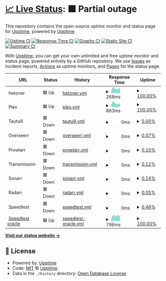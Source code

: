 # [📈 Live Status](https://upptime.github.io/upptime): <!--live status--> **🟧 Partial outage**

This repository contains the open-source uptime monitor and status page for [Upptime](https://upptime.js.org), powered by [Upptime](https://github.com/upptime/upptime).

[![Uptime CI](https://github.com/stiefel1234eu/upptime/workflows/Uptime%20CI/badge.svg)](https://github.com/stiefel1234eu/upptime/actions?query=workflow%3A%22Uptime+CI%22)
[![Response Time CI](https://github.com/stiefel1234eu/upptime/workflows/Response%20Time%20CI/badge.svg)](https://github.com/stiefel1234eu/upptime/actions?query=workflow%3A%22Response+Time+CI%22)
[![Graphs CI](https://github.com/stiefel1234eu/upptime/workflows/Graphs%20CI/badge.svg)](https://github.com/stiefel1234eu/upptime/actions?query=workflow%3A%22Graphs+CI%22)
[![Static Site CI](https://github.com/stiefel1234eu/upptime/workflows/Static%20Site%20CI/badge.svg)](https://github.com/stiefel1234eu/upptime/actions?query=workflow%3A%22Static+Site+CI%22)
[![Summary CI](https://github.com/stiefel1234eu/upptime/workflows/Summary%20CI/badge.svg)](https://github.com/stiefel1234eu/upptime/actions?query=workflow%3A%22Summary+CI%22)

With [Upptime](https://upptime.js.org), you can get your own unlimited and free uptime monitor and status page, powered entirely by a GitHub repository. We use [Issues](https://github.com/upptime/upptime/issues) as incident reports, [Actions](https://github.com/stiefel1234eu/upptime/actions) as uptime monitors, and [Pages](https://upptime.github.io/upptime) for the status page.

<!--start: status pages-->
<!-- This summary is generated by Upptime (https://github.com/upptime/upptime) -->
<!-- Do not edit this manually, your changes will be overwritten -->
<!-- prettier-ignore -->
| URL | Status | History | Response Time | Uptime |
| --- | ------ | ------- | ------------- | ------ |
| <img alt="" src="https://icons.duckduckgo.com/ip3/null.ico" height="13"> Hetzner | 🟩 Up | [hetzner.yml](https://github.com/Stiefel1234eu/upptime/commits/HEAD/history/hetzner.yml) | <details><summary><img alt="Response time graph" src="./graphs/hetzner/response-time-week.png" height="20"> 268ms</summary><br><a href="https://stiefel1234eu.github.io/upptime/history/hetzner"><img alt="Response time 268" src="https://img.shields.io/endpoint?url=https%3A%2F%2Fraw.githubusercontent.com%2FStiefel1234eu%2Fupptime%2FHEAD%2Fapi%2Fhetzner%2Fresponse-time.json"></a><br><a href="https://stiefel1234eu.github.io/upptime/history/hetzner"><img alt="24-hour response time 268" src="https://img.shields.io/endpoint?url=https%3A%2F%2Fraw.githubusercontent.com%2FStiefel1234eu%2Fupptime%2FHEAD%2Fapi%2Fhetzner%2Fresponse-time-day.json"></a><br><a href="https://stiefel1234eu.github.io/upptime/history/hetzner"><img alt="7-day response time 268" src="https://img.shields.io/endpoint?url=https%3A%2F%2Fraw.githubusercontent.com%2FStiefel1234eu%2Fupptime%2FHEAD%2Fapi%2Fhetzner%2Fresponse-time-week.json"></a><br><a href="https://stiefel1234eu.github.io/upptime/history/hetzner"><img alt="30-day response time 268" src="https://img.shields.io/endpoint?url=https%3A%2F%2Fraw.githubusercontent.com%2FStiefel1234eu%2Fupptime%2FHEAD%2Fapi%2Fhetzner%2Fresponse-time-month.json"></a><br><a href="https://stiefel1234eu.github.io/upptime/history/hetzner"><img alt="1-year response time 268" src="https://img.shields.io/endpoint?url=https%3A%2F%2Fraw.githubusercontent.com%2FStiefel1234eu%2Fupptime%2FHEAD%2Fapi%2Fhetzner%2Fresponse-time-year.json"></a></details> | <details><summary><a href="https://stiefel1234eu.github.io/upptime/history/hetzner">100.00%</a></summary><a href="https://stiefel1234eu.github.io/upptime/history/hetzner"><img alt="All-time uptime 100.00%" src="https://img.shields.io/endpoint?url=https%3A%2F%2Fraw.githubusercontent.com%2FStiefel1234eu%2Fupptime%2FHEAD%2Fapi%2Fhetzner%2Fuptime.json"></a><br><a href="https://stiefel1234eu.github.io/upptime/history/hetzner"><img alt="24-hour uptime 100.00%" src="https://img.shields.io/endpoint?url=https%3A%2F%2Fraw.githubusercontent.com%2FStiefel1234eu%2Fupptime%2FHEAD%2Fapi%2Fhetzner%2Fuptime-day.json"></a><br><a href="https://stiefel1234eu.github.io/upptime/history/hetzner"><img alt="7-day uptime 100.00%" src="https://img.shields.io/endpoint?url=https%3A%2F%2Fraw.githubusercontent.com%2FStiefel1234eu%2Fupptime%2FHEAD%2Fapi%2Fhetzner%2Fuptime-week.json"></a><br><a href="https://stiefel1234eu.github.io/upptime/history/hetzner"><img alt="30-day uptime 100.00%" src="https://img.shields.io/endpoint?url=https%3A%2F%2Fraw.githubusercontent.com%2FStiefel1234eu%2Fupptime%2FHEAD%2Fapi%2Fhetzner%2Fuptime-month.json"></a><br><a href="https://stiefel1234eu.github.io/upptime/history/hetzner"><img alt="1-year uptime 100.00%" src="https://img.shields.io/endpoint?url=https%3A%2F%2Fraw.githubusercontent.com%2FStiefel1234eu%2Fupptime%2FHEAD%2Fapi%2Fhetzner%2Fuptime-year.json"></a></details>
| <img alt="" src="https://icons.duckduckgo.com/ip3/null.ico" height="13"> Plex | 🟩 Up | [plex.yml](https://github.com/Stiefel1234eu/upptime/commits/HEAD/history/plex.yml) | <details><summary><img alt="Response time graph" src="./graphs/plex/response-time-week.png" height="20"> 863ms</summary><br><a href="https://stiefel1234eu.github.io/upptime/history/plex"><img alt="Response time 863" src="https://img.shields.io/endpoint?url=https%3A%2F%2Fraw.githubusercontent.com%2FStiefel1234eu%2Fupptime%2FHEAD%2Fapi%2Fplex%2Fresponse-time.json"></a><br><a href="https://stiefel1234eu.github.io/upptime/history/plex"><img alt="24-hour response time 863" src="https://img.shields.io/endpoint?url=https%3A%2F%2Fraw.githubusercontent.com%2FStiefel1234eu%2Fupptime%2FHEAD%2Fapi%2Fplex%2Fresponse-time-day.json"></a><br><a href="https://stiefel1234eu.github.io/upptime/history/plex"><img alt="7-day response time 863" src="https://img.shields.io/endpoint?url=https%3A%2F%2Fraw.githubusercontent.com%2FStiefel1234eu%2Fupptime%2FHEAD%2Fapi%2Fplex%2Fresponse-time-week.json"></a><br><a href="https://stiefel1234eu.github.io/upptime/history/plex"><img alt="30-day response time 863" src="https://img.shields.io/endpoint?url=https%3A%2F%2Fraw.githubusercontent.com%2FStiefel1234eu%2Fupptime%2FHEAD%2Fapi%2Fplex%2Fresponse-time-month.json"></a><br><a href="https://stiefel1234eu.github.io/upptime/history/plex"><img alt="1-year response time 863" src="https://img.shields.io/endpoint?url=https%3A%2F%2Fraw.githubusercontent.com%2FStiefel1234eu%2Fupptime%2FHEAD%2Fapi%2Fplex%2Fresponse-time-year.json"></a></details> | <details><summary><a href="https://stiefel1234eu.github.io/upptime/history/plex">100.00%</a></summary><a href="https://stiefel1234eu.github.io/upptime/history/plex"><img alt="All-time uptime 100.00%" src="https://img.shields.io/endpoint?url=https%3A%2F%2Fraw.githubusercontent.com%2FStiefel1234eu%2Fupptime%2FHEAD%2Fapi%2Fplex%2Fuptime.json"></a><br><a href="https://stiefel1234eu.github.io/upptime/history/plex"><img alt="24-hour uptime 100.00%" src="https://img.shields.io/endpoint?url=https%3A%2F%2Fraw.githubusercontent.com%2FStiefel1234eu%2Fupptime%2FHEAD%2Fapi%2Fplex%2Fuptime-day.json"></a><br><a href="https://stiefel1234eu.github.io/upptime/history/plex"><img alt="7-day uptime 100.00%" src="https://img.shields.io/endpoint?url=https%3A%2F%2Fraw.githubusercontent.com%2FStiefel1234eu%2Fupptime%2FHEAD%2Fapi%2Fplex%2Fuptime-week.json"></a><br><a href="https://stiefel1234eu.github.io/upptime/history/plex"><img alt="30-day uptime 100.00%" src="https://img.shields.io/endpoint?url=https%3A%2F%2Fraw.githubusercontent.com%2FStiefel1234eu%2Fupptime%2FHEAD%2Fapi%2Fplex%2Fuptime-month.json"></a><br><a href="https://stiefel1234eu.github.io/upptime/history/plex"><img alt="1-year uptime 100.00%" src="https://img.shields.io/endpoint?url=https%3A%2F%2Fraw.githubusercontent.com%2FStiefel1234eu%2Fupptime%2FHEAD%2Fapi%2Fplex%2Fuptime-year.json"></a></details>
| <img alt="" src="https://icons.duckduckgo.com/ip3/null.ico" height="13"> Tautulli | 🟥 Down | [tautulli.yml](https://github.com/Stiefel1234eu/upptime/commits/HEAD/history/tautulli.yml) | <details><summary><img alt="Response time graph" src="./graphs/tautulli/response-time-week.png" height="20"> 0ms</summary><br><a href="https://stiefel1234eu.github.io/upptime/history/tautulli"><img alt="Response time 0" src="https://img.shields.io/endpoint?url=https%3A%2F%2Fraw.githubusercontent.com%2FStiefel1234eu%2Fupptime%2FHEAD%2Fapi%2Ftautulli%2Fresponse-time.json"></a><br><a href="https://stiefel1234eu.github.io/upptime/history/tautulli"><img alt="24-hour response time 0" src="https://img.shields.io/endpoint?url=https%3A%2F%2Fraw.githubusercontent.com%2FStiefel1234eu%2Fupptime%2FHEAD%2Fapi%2Ftautulli%2Fresponse-time-day.json"></a><br><a href="https://stiefel1234eu.github.io/upptime/history/tautulli"><img alt="7-day response time 0" src="https://img.shields.io/endpoint?url=https%3A%2F%2Fraw.githubusercontent.com%2FStiefel1234eu%2Fupptime%2FHEAD%2Fapi%2Ftautulli%2Fresponse-time-week.json"></a><br><a href="https://stiefel1234eu.github.io/upptime/history/tautulli"><img alt="30-day response time 0" src="https://img.shields.io/endpoint?url=https%3A%2F%2Fraw.githubusercontent.com%2FStiefel1234eu%2Fupptime%2FHEAD%2Fapi%2Ftautulli%2Fresponse-time-month.json"></a><br><a href="https://stiefel1234eu.github.io/upptime/history/tautulli"><img alt="1-year response time 0" src="https://img.shields.io/endpoint?url=https%3A%2F%2Fraw.githubusercontent.com%2FStiefel1234eu%2Fupptime%2FHEAD%2Fapi%2Ftautulli%2Fresponse-time-year.json"></a></details> | <details><summary><a href="https://stiefel1234eu.github.io/upptime/history/tautulli">0.00%</a></summary><a href="https://stiefel1234eu.github.io/upptime/history/tautulli"><img alt="All-time uptime 0.00%" src="https://img.shields.io/endpoint?url=https%3A%2F%2Fraw.githubusercontent.com%2FStiefel1234eu%2Fupptime%2FHEAD%2Fapi%2Ftautulli%2Fuptime.json"></a><br><a href="https://stiefel1234eu.github.io/upptime/history/tautulli"><img alt="24-hour uptime 0.00%" src="https://img.shields.io/endpoint?url=https%3A%2F%2Fraw.githubusercontent.com%2FStiefel1234eu%2Fupptime%2FHEAD%2Fapi%2Ftautulli%2Fuptime-day.json"></a><br><a href="https://stiefel1234eu.github.io/upptime/history/tautulli"><img alt="7-day uptime 0.00%" src="https://img.shields.io/endpoint?url=https%3A%2F%2Fraw.githubusercontent.com%2FStiefel1234eu%2Fupptime%2FHEAD%2Fapi%2Ftautulli%2Fuptime-week.json"></a><br><a href="https://stiefel1234eu.github.io/upptime/history/tautulli"><img alt="30-day uptime 0.00%" src="https://img.shields.io/endpoint?url=https%3A%2F%2Fraw.githubusercontent.com%2FStiefel1234eu%2Fupptime%2FHEAD%2Fapi%2Ftautulli%2Fuptime-month.json"></a><br><a href="https://stiefel1234eu.github.io/upptime/history/tautulli"><img alt="1-year uptime 0.00%" src="https://img.shields.io/endpoint?url=https%3A%2F%2Fraw.githubusercontent.com%2FStiefel1234eu%2Fupptime%2FHEAD%2Fapi%2Ftautulli%2Fuptime-year.json"></a></details>
| <img alt="" src="https://icons.duckduckgo.com/ip3/null.ico" height="13"> Overseerr | 🟥 Down | [overseerr.yml](https://github.com/Stiefel1234eu/upptime/commits/HEAD/history/overseerr.yml) | <details><summary><img alt="Response time graph" src="./graphs/overseerr/response-time-week.png" height="20"> 0ms</summary><br><a href="https://stiefel1234eu.github.io/upptime/history/overseerr"><img alt="Response time 0" src="https://img.shields.io/endpoint?url=https%3A%2F%2Fraw.githubusercontent.com%2FStiefel1234eu%2Fupptime%2FHEAD%2Fapi%2Foverseerr%2Fresponse-time.json"></a><br><a href="https://stiefel1234eu.github.io/upptime/history/overseerr"><img alt="24-hour response time 0" src="https://img.shields.io/endpoint?url=https%3A%2F%2Fraw.githubusercontent.com%2FStiefel1234eu%2Fupptime%2FHEAD%2Fapi%2Foverseerr%2Fresponse-time-day.json"></a><br><a href="https://stiefel1234eu.github.io/upptime/history/overseerr"><img alt="7-day response time 0" src="https://img.shields.io/endpoint?url=https%3A%2F%2Fraw.githubusercontent.com%2FStiefel1234eu%2Fupptime%2FHEAD%2Fapi%2Foverseerr%2Fresponse-time-week.json"></a><br><a href="https://stiefel1234eu.github.io/upptime/history/overseerr"><img alt="30-day response time 0" src="https://img.shields.io/endpoint?url=https%3A%2F%2Fraw.githubusercontent.com%2FStiefel1234eu%2Fupptime%2FHEAD%2Fapi%2Foverseerr%2Fresponse-time-month.json"></a><br><a href="https://stiefel1234eu.github.io/upptime/history/overseerr"><img alt="1-year response time 0" src="https://img.shields.io/endpoint?url=https%3A%2F%2Fraw.githubusercontent.com%2FStiefel1234eu%2Fupptime%2FHEAD%2Fapi%2Foverseerr%2Fresponse-time-year.json"></a></details> | <details><summary><a href="https://stiefel1234eu.github.io/upptime/history/overseerr">0.07%</a></summary><a href="https://stiefel1234eu.github.io/upptime/history/overseerr"><img alt="All-time uptime 0.07%" src="https://img.shields.io/endpoint?url=https%3A%2F%2Fraw.githubusercontent.com%2FStiefel1234eu%2Fupptime%2FHEAD%2Fapi%2Foverseerr%2Fuptime.json"></a><br><a href="https://stiefel1234eu.github.io/upptime/history/overseerr"><img alt="24-hour uptime 0.07%" src="https://img.shields.io/endpoint?url=https%3A%2F%2Fraw.githubusercontent.com%2FStiefel1234eu%2Fupptime%2FHEAD%2Fapi%2Foverseerr%2Fuptime-day.json"></a><br><a href="https://stiefel1234eu.github.io/upptime/history/overseerr"><img alt="7-day uptime 0.07%" src="https://img.shields.io/endpoint?url=https%3A%2F%2Fraw.githubusercontent.com%2FStiefel1234eu%2Fupptime%2FHEAD%2Fapi%2Foverseerr%2Fuptime-week.json"></a><br><a href="https://stiefel1234eu.github.io/upptime/history/overseerr"><img alt="30-day uptime 0.07%" src="https://img.shields.io/endpoint?url=https%3A%2F%2Fraw.githubusercontent.com%2FStiefel1234eu%2Fupptime%2FHEAD%2Fapi%2Foverseerr%2Fuptime-month.json"></a><br><a href="https://stiefel1234eu.github.io/upptime/history/overseerr"><img alt="1-year uptime 0.07%" src="https://img.shields.io/endpoint?url=https%3A%2F%2Fraw.githubusercontent.com%2FStiefel1234eu%2Fupptime%2FHEAD%2Fapi%2Foverseerr%2Fuptime-year.json"></a></details>
| <img alt="" src="https://icons.duckduckgo.com/ip3/null.ico" height="13"> Prowlarr | 🟥 Down | [prowlarr.yml](https://github.com/Stiefel1234eu/upptime/commits/HEAD/history/prowlarr.yml) | <details><summary><img alt="Response time graph" src="./graphs/prowlarr/response-time-week.png" height="20"> 0ms</summary><br><a href="https://stiefel1234eu.github.io/upptime/history/prowlarr"><img alt="Response time 0" src="https://img.shields.io/endpoint?url=https%3A%2F%2Fraw.githubusercontent.com%2FStiefel1234eu%2Fupptime%2FHEAD%2Fapi%2Fprowlarr%2Fresponse-time.json"></a><br><a href="https://stiefel1234eu.github.io/upptime/history/prowlarr"><img alt="24-hour response time 0" src="https://img.shields.io/endpoint?url=https%3A%2F%2Fraw.githubusercontent.com%2FStiefel1234eu%2Fupptime%2FHEAD%2Fapi%2Fprowlarr%2Fresponse-time-day.json"></a><br><a href="https://stiefel1234eu.github.io/upptime/history/prowlarr"><img alt="7-day response time 0" src="https://img.shields.io/endpoint?url=https%3A%2F%2Fraw.githubusercontent.com%2FStiefel1234eu%2Fupptime%2FHEAD%2Fapi%2Fprowlarr%2Fresponse-time-week.json"></a><br><a href="https://stiefel1234eu.github.io/upptime/history/prowlarr"><img alt="30-day response time 0" src="https://img.shields.io/endpoint?url=https%3A%2F%2Fraw.githubusercontent.com%2FStiefel1234eu%2Fupptime%2FHEAD%2Fapi%2Fprowlarr%2Fresponse-time-month.json"></a><br><a href="https://stiefel1234eu.github.io/upptime/history/prowlarr"><img alt="1-year response time 0" src="https://img.shields.io/endpoint?url=https%3A%2F%2Fraw.githubusercontent.com%2FStiefel1234eu%2Fupptime%2FHEAD%2Fapi%2Fprowlarr%2Fresponse-time-year.json"></a></details> | <details><summary><a href="https://stiefel1234eu.github.io/upptime/history/prowlarr">0.10%</a></summary><a href="https://stiefel1234eu.github.io/upptime/history/prowlarr"><img alt="All-time uptime 0.10%" src="https://img.shields.io/endpoint?url=https%3A%2F%2Fraw.githubusercontent.com%2FStiefel1234eu%2Fupptime%2FHEAD%2Fapi%2Fprowlarr%2Fuptime.json"></a><br><a href="https://stiefel1234eu.github.io/upptime/history/prowlarr"><img alt="24-hour uptime 0.10%" src="https://img.shields.io/endpoint?url=https%3A%2F%2Fraw.githubusercontent.com%2FStiefel1234eu%2Fupptime%2FHEAD%2Fapi%2Fprowlarr%2Fuptime-day.json"></a><br><a href="https://stiefel1234eu.github.io/upptime/history/prowlarr"><img alt="7-day uptime 0.10%" src="https://img.shields.io/endpoint?url=https%3A%2F%2Fraw.githubusercontent.com%2FStiefel1234eu%2Fupptime%2FHEAD%2Fapi%2Fprowlarr%2Fuptime-week.json"></a><br><a href="https://stiefel1234eu.github.io/upptime/history/prowlarr"><img alt="30-day uptime 0.10%" src="https://img.shields.io/endpoint?url=https%3A%2F%2Fraw.githubusercontent.com%2FStiefel1234eu%2Fupptime%2FHEAD%2Fapi%2Fprowlarr%2Fuptime-month.json"></a><br><a href="https://stiefel1234eu.github.io/upptime/history/prowlarr"><img alt="1-year uptime 0.10%" src="https://img.shields.io/endpoint?url=https%3A%2F%2Fraw.githubusercontent.com%2FStiefel1234eu%2Fupptime%2FHEAD%2Fapi%2Fprowlarr%2Fuptime-year.json"></a></details>
| <img alt="" src="https://icons.duckduckgo.com/ip3/null.ico" height="13"> Transmission | 🟥 Down | [transmission.yml](https://github.com/Stiefel1234eu/upptime/commits/HEAD/history/transmission.yml) | <details><summary><img alt="Response time graph" src="./graphs/transmission/response-time-week.png" height="20"> 0ms</summary><br><a href="https://stiefel1234eu.github.io/upptime/history/transmission"><img alt="Response time 0" src="https://img.shields.io/endpoint?url=https%3A%2F%2Fraw.githubusercontent.com%2FStiefel1234eu%2Fupptime%2FHEAD%2Fapi%2Ftransmission%2Fresponse-time.json"></a><br><a href="https://stiefel1234eu.github.io/upptime/history/transmission"><img alt="24-hour response time 0" src="https://img.shields.io/endpoint?url=https%3A%2F%2Fraw.githubusercontent.com%2FStiefel1234eu%2Fupptime%2FHEAD%2Fapi%2Ftransmission%2Fresponse-time-day.json"></a><br><a href="https://stiefel1234eu.github.io/upptime/history/transmission"><img alt="7-day response time 0" src="https://img.shields.io/endpoint?url=https%3A%2F%2Fraw.githubusercontent.com%2FStiefel1234eu%2Fupptime%2FHEAD%2Fapi%2Ftransmission%2Fresponse-time-week.json"></a><br><a href="https://stiefel1234eu.github.io/upptime/history/transmission"><img alt="30-day response time 0" src="https://img.shields.io/endpoint?url=https%3A%2F%2Fraw.githubusercontent.com%2FStiefel1234eu%2Fupptime%2FHEAD%2Fapi%2Ftransmission%2Fresponse-time-month.json"></a><br><a href="https://stiefel1234eu.github.io/upptime/history/transmission"><img alt="1-year response time 0" src="https://img.shields.io/endpoint?url=https%3A%2F%2Fraw.githubusercontent.com%2FStiefel1234eu%2Fupptime%2FHEAD%2Fapi%2Ftransmission%2Fresponse-time-year.json"></a></details> | <details><summary><a href="https://stiefel1234eu.github.io/upptime/history/transmission">0.12%</a></summary><a href="https://stiefel1234eu.github.io/upptime/history/transmission"><img alt="All-time uptime 0.12%" src="https://img.shields.io/endpoint?url=https%3A%2F%2Fraw.githubusercontent.com%2FStiefel1234eu%2Fupptime%2FHEAD%2Fapi%2Ftransmission%2Fuptime.json"></a><br><a href="https://stiefel1234eu.github.io/upptime/history/transmission"><img alt="24-hour uptime 0.12%" src="https://img.shields.io/endpoint?url=https%3A%2F%2Fraw.githubusercontent.com%2FStiefel1234eu%2Fupptime%2FHEAD%2Fapi%2Ftransmission%2Fuptime-day.json"></a><br><a href="https://stiefel1234eu.github.io/upptime/history/transmission"><img alt="7-day uptime 0.12%" src="https://img.shields.io/endpoint?url=https%3A%2F%2Fraw.githubusercontent.com%2FStiefel1234eu%2Fupptime%2FHEAD%2Fapi%2Ftransmission%2Fuptime-week.json"></a><br><a href="https://stiefel1234eu.github.io/upptime/history/transmission"><img alt="30-day uptime 0.12%" src="https://img.shields.io/endpoint?url=https%3A%2F%2Fraw.githubusercontent.com%2FStiefel1234eu%2Fupptime%2FHEAD%2Fapi%2Ftransmission%2Fuptime-month.json"></a><br><a href="https://stiefel1234eu.github.io/upptime/history/transmission"><img alt="1-year uptime 0.12%" src="https://img.shields.io/endpoint?url=https%3A%2F%2Fraw.githubusercontent.com%2FStiefel1234eu%2Fupptime%2FHEAD%2Fapi%2Ftransmission%2Fuptime-year.json"></a></details>
| <img alt="" src="https://icons.duckduckgo.com/ip3/null.ico" height="13"> Sonarr | 🟥 Down | [sonarr.yml](https://github.com/Stiefel1234eu/upptime/commits/HEAD/history/sonarr.yml) | <details><summary><img alt="Response time graph" src="./graphs/sonarr/response-time-week.png" height="20"> 0ms</summary><br><a href="https://stiefel1234eu.github.io/upptime/history/sonarr"><img alt="Response time 0" src="https://img.shields.io/endpoint?url=https%3A%2F%2Fraw.githubusercontent.com%2FStiefel1234eu%2Fupptime%2FHEAD%2Fapi%2Fsonarr%2Fresponse-time.json"></a><br><a href="https://stiefel1234eu.github.io/upptime/history/sonarr"><img alt="24-hour response time 0" src="https://img.shields.io/endpoint?url=https%3A%2F%2Fraw.githubusercontent.com%2FStiefel1234eu%2Fupptime%2FHEAD%2Fapi%2Fsonarr%2Fresponse-time-day.json"></a><br><a href="https://stiefel1234eu.github.io/upptime/history/sonarr"><img alt="7-day response time 0" src="https://img.shields.io/endpoint?url=https%3A%2F%2Fraw.githubusercontent.com%2FStiefel1234eu%2Fupptime%2FHEAD%2Fapi%2Fsonarr%2Fresponse-time-week.json"></a><br><a href="https://stiefel1234eu.github.io/upptime/history/sonarr"><img alt="30-day response time 0" src="https://img.shields.io/endpoint?url=https%3A%2F%2Fraw.githubusercontent.com%2FStiefel1234eu%2Fupptime%2FHEAD%2Fapi%2Fsonarr%2Fresponse-time-month.json"></a><br><a href="https://stiefel1234eu.github.io/upptime/history/sonarr"><img alt="1-year response time 0" src="https://img.shields.io/endpoint?url=https%3A%2F%2Fraw.githubusercontent.com%2FStiefel1234eu%2Fupptime%2FHEAD%2Fapi%2Fsonarr%2Fresponse-time-year.json"></a></details> | <details><summary><a href="https://stiefel1234eu.github.io/upptime/history/sonarr">0.14%</a></summary><a href="https://stiefel1234eu.github.io/upptime/history/sonarr"><img alt="All-time uptime 0.14%" src="https://img.shields.io/endpoint?url=https%3A%2F%2Fraw.githubusercontent.com%2FStiefel1234eu%2Fupptime%2FHEAD%2Fapi%2Fsonarr%2Fuptime.json"></a><br><a href="https://stiefel1234eu.github.io/upptime/history/sonarr"><img alt="24-hour uptime 0.14%" src="https://img.shields.io/endpoint?url=https%3A%2F%2Fraw.githubusercontent.com%2FStiefel1234eu%2Fupptime%2FHEAD%2Fapi%2Fsonarr%2Fuptime-day.json"></a><br><a href="https://stiefel1234eu.github.io/upptime/history/sonarr"><img alt="7-day uptime 0.14%" src="https://img.shields.io/endpoint?url=https%3A%2F%2Fraw.githubusercontent.com%2FStiefel1234eu%2Fupptime%2FHEAD%2Fapi%2Fsonarr%2Fuptime-week.json"></a><br><a href="https://stiefel1234eu.github.io/upptime/history/sonarr"><img alt="30-day uptime 0.14%" src="https://img.shields.io/endpoint?url=https%3A%2F%2Fraw.githubusercontent.com%2FStiefel1234eu%2Fupptime%2FHEAD%2Fapi%2Fsonarr%2Fuptime-month.json"></a><br><a href="https://stiefel1234eu.github.io/upptime/history/sonarr"><img alt="1-year uptime 0.14%" src="https://img.shields.io/endpoint?url=https%3A%2F%2Fraw.githubusercontent.com%2FStiefel1234eu%2Fupptime%2FHEAD%2Fapi%2Fsonarr%2Fuptime-year.json"></a></details>
| <img alt="" src="https://icons.duckduckgo.com/ip3/null.ico" height="13"> Radarr | 🟥 Down | [radarr.yml](https://github.com/Stiefel1234eu/upptime/commits/HEAD/history/radarr.yml) | <details><summary><img alt="Response time graph" src="./graphs/radarr/response-time-week.png" height="20"> 0ms</summary><br><a href="https://stiefel1234eu.github.io/upptime/history/radarr"><img alt="Response time 0" src="https://img.shields.io/endpoint?url=https%3A%2F%2Fraw.githubusercontent.com%2FStiefel1234eu%2Fupptime%2FHEAD%2Fapi%2Fradarr%2Fresponse-time.json"></a><br><a href="https://stiefel1234eu.github.io/upptime/history/radarr"><img alt="24-hour response time 0" src="https://img.shields.io/endpoint?url=https%3A%2F%2Fraw.githubusercontent.com%2FStiefel1234eu%2Fupptime%2FHEAD%2Fapi%2Fradarr%2Fresponse-time-day.json"></a><br><a href="https://stiefel1234eu.github.io/upptime/history/radarr"><img alt="7-day response time 0" src="https://img.shields.io/endpoint?url=https%3A%2F%2Fraw.githubusercontent.com%2FStiefel1234eu%2Fupptime%2FHEAD%2Fapi%2Fradarr%2Fresponse-time-week.json"></a><br><a href="https://stiefel1234eu.github.io/upptime/history/radarr"><img alt="30-day response time 0" src="https://img.shields.io/endpoint?url=https%3A%2F%2Fraw.githubusercontent.com%2FStiefel1234eu%2Fupptime%2FHEAD%2Fapi%2Fradarr%2Fresponse-time-month.json"></a><br><a href="https://stiefel1234eu.github.io/upptime/history/radarr"><img alt="1-year response time 0" src="https://img.shields.io/endpoint?url=https%3A%2F%2Fraw.githubusercontent.com%2FStiefel1234eu%2Fupptime%2FHEAD%2Fapi%2Fradarr%2Fresponse-time-year.json"></a></details> | <details><summary><a href="https://stiefel1234eu.github.io/upptime/history/radarr">0.05%</a></summary><a href="https://stiefel1234eu.github.io/upptime/history/radarr"><img alt="All-time uptime 0.05%" src="https://img.shields.io/endpoint?url=https%3A%2F%2Fraw.githubusercontent.com%2FStiefel1234eu%2Fupptime%2FHEAD%2Fapi%2Fradarr%2Fuptime.json"></a><br><a href="https://stiefel1234eu.github.io/upptime/history/radarr"><img alt="24-hour uptime 0.05%" src="https://img.shields.io/endpoint?url=https%3A%2F%2Fraw.githubusercontent.com%2FStiefel1234eu%2Fupptime%2FHEAD%2Fapi%2Fradarr%2Fuptime-day.json"></a><br><a href="https://stiefel1234eu.github.io/upptime/history/radarr"><img alt="7-day uptime 0.05%" src="https://img.shields.io/endpoint?url=https%3A%2F%2Fraw.githubusercontent.com%2FStiefel1234eu%2Fupptime%2FHEAD%2Fapi%2Fradarr%2Fuptime-week.json"></a><br><a href="https://stiefel1234eu.github.io/upptime/history/radarr"><img alt="30-day uptime 0.05%" src="https://img.shields.io/endpoint?url=https%3A%2F%2Fraw.githubusercontent.com%2FStiefel1234eu%2Fupptime%2FHEAD%2Fapi%2Fradarr%2Fuptime-month.json"></a><br><a href="https://stiefel1234eu.github.io/upptime/history/radarr"><img alt="1-year uptime 0.05%" src="https://img.shields.io/endpoint?url=https%3A%2F%2Fraw.githubusercontent.com%2FStiefel1234eu%2Fupptime%2FHEAD%2Fapi%2Fradarr%2Fuptime-year.json"></a></details>
| <img alt="" src="https://icons.duckduckgo.com/ip3/null.ico" height="13"> Speedtest | 🟥 Down | [speedtest.yml](https://github.com/Stiefel1234eu/upptime/commits/HEAD/history/speedtest.yml) | <details><summary><img alt="Response time graph" src="./graphs/speedtest/response-time-week.png" height="20"> 0ms</summary><br><a href="https://stiefel1234eu.github.io/upptime/history/speedtest"><img alt="Response time 0" src="https://img.shields.io/endpoint?url=https%3A%2F%2Fraw.githubusercontent.com%2FStiefel1234eu%2Fupptime%2FHEAD%2Fapi%2Fspeedtest%2Fresponse-time.json"></a><br><a href="https://stiefel1234eu.github.io/upptime/history/speedtest"><img alt="24-hour response time 0" src="https://img.shields.io/endpoint?url=https%3A%2F%2Fraw.githubusercontent.com%2FStiefel1234eu%2Fupptime%2FHEAD%2Fapi%2Fspeedtest%2Fresponse-time-day.json"></a><br><a href="https://stiefel1234eu.github.io/upptime/history/speedtest"><img alt="7-day response time 0" src="https://img.shields.io/endpoint?url=https%3A%2F%2Fraw.githubusercontent.com%2FStiefel1234eu%2Fupptime%2FHEAD%2Fapi%2Fspeedtest%2Fresponse-time-week.json"></a><br><a href="https://stiefel1234eu.github.io/upptime/history/speedtest"><img alt="30-day response time 0" src="https://img.shields.io/endpoint?url=https%3A%2F%2Fraw.githubusercontent.com%2FStiefel1234eu%2Fupptime%2FHEAD%2Fapi%2Fspeedtest%2Fresponse-time-month.json"></a><br><a href="https://stiefel1234eu.github.io/upptime/history/speedtest"><img alt="1-year response time 0" src="https://img.shields.io/endpoint?url=https%3A%2F%2Fraw.githubusercontent.com%2FStiefel1234eu%2Fupptime%2FHEAD%2Fapi%2Fspeedtest%2Fresponse-time-year.json"></a></details> | <details><summary><a href="https://stiefel1234eu.github.io/upptime/history/speedtest">0.46%</a></summary><a href="https://stiefel1234eu.github.io/upptime/history/speedtest"><img alt="All-time uptime 0.46%" src="https://img.shields.io/endpoint?url=https%3A%2F%2Fraw.githubusercontent.com%2FStiefel1234eu%2Fupptime%2FHEAD%2Fapi%2Fspeedtest%2Fuptime.json"></a><br><a href="https://stiefel1234eu.github.io/upptime/history/speedtest"><img alt="24-hour uptime 0.46%" src="https://img.shields.io/endpoint?url=https%3A%2F%2Fraw.githubusercontent.com%2FStiefel1234eu%2Fupptime%2FHEAD%2Fapi%2Fspeedtest%2Fuptime-day.json"></a><br><a href="https://stiefel1234eu.github.io/upptime/history/speedtest"><img alt="7-day uptime 0.46%" src="https://img.shields.io/endpoint?url=https%3A%2F%2Fraw.githubusercontent.com%2FStiefel1234eu%2Fupptime%2FHEAD%2Fapi%2Fspeedtest%2Fuptime-week.json"></a><br><a href="https://stiefel1234eu.github.io/upptime/history/speedtest"><img alt="30-day uptime 0.46%" src="https://img.shields.io/endpoint?url=https%3A%2F%2Fraw.githubusercontent.com%2FStiefel1234eu%2Fupptime%2FHEAD%2Fapi%2Fspeedtest%2Fuptime-month.json"></a><br><a href="https://stiefel1234eu.github.io/upptime/history/speedtest"><img alt="1-year uptime 0.46%" src="https://img.shields.io/endpoint?url=https%3A%2F%2Fraw.githubusercontent.com%2FStiefel1234eu%2Fupptime%2FHEAD%2Fapi%2Fspeedtest%2Fuptime-year.json"></a></details>
| <img alt="" src="https://icons.duckduckgo.com/ip3/speedtest.oracle.stiefel1234.eu.ico" height="13"> [Speedtest oracle](https://speedtest.oracle.stiefel1234.eu) | 🟩 Up | [speedtest-oracle.yml](https://github.com/Stiefel1234eu/upptime/commits/HEAD/history/speedtest-oracle.yml) | <details><summary><img alt="Response time graph" src="./graphs/speedtest-oracle/response-time-week.png" height="20"> 796ms</summary><br><a href="https://stiefel1234eu.github.io/upptime/history/speedtest-oracle"><img alt="Response time 796" src="https://img.shields.io/endpoint?url=https%3A%2F%2Fraw.githubusercontent.com%2FStiefel1234eu%2Fupptime%2FHEAD%2Fapi%2Fspeedtest-oracle%2Fresponse-time.json"></a><br><a href="https://stiefel1234eu.github.io/upptime/history/speedtest-oracle"><img alt="24-hour response time 796" src="https://img.shields.io/endpoint?url=https%3A%2F%2Fraw.githubusercontent.com%2FStiefel1234eu%2Fupptime%2FHEAD%2Fapi%2Fspeedtest-oracle%2Fresponse-time-day.json"></a><br><a href="https://stiefel1234eu.github.io/upptime/history/speedtest-oracle"><img alt="7-day response time 796" src="https://img.shields.io/endpoint?url=https%3A%2F%2Fraw.githubusercontent.com%2FStiefel1234eu%2Fupptime%2FHEAD%2Fapi%2Fspeedtest-oracle%2Fresponse-time-week.json"></a><br><a href="https://stiefel1234eu.github.io/upptime/history/speedtest-oracle"><img alt="30-day response time 796" src="https://img.shields.io/endpoint?url=https%3A%2F%2Fraw.githubusercontent.com%2FStiefel1234eu%2Fupptime%2FHEAD%2Fapi%2Fspeedtest-oracle%2Fresponse-time-month.json"></a><br><a href="https://stiefel1234eu.github.io/upptime/history/speedtest-oracle"><img alt="1-year response time 796" src="https://img.shields.io/endpoint?url=https%3A%2F%2Fraw.githubusercontent.com%2FStiefel1234eu%2Fupptime%2FHEAD%2Fapi%2Fspeedtest-oracle%2Fresponse-time-year.json"></a></details> | <details><summary><a href="https://stiefel1234eu.github.io/upptime/history/speedtest-oracle">100.00%</a></summary><a href="https://stiefel1234eu.github.io/upptime/history/speedtest-oracle"><img alt="All-time uptime 100.00%" src="https://img.shields.io/endpoint?url=https%3A%2F%2Fraw.githubusercontent.com%2FStiefel1234eu%2Fupptime%2FHEAD%2Fapi%2Fspeedtest-oracle%2Fuptime.json"></a><br><a href="https://stiefel1234eu.github.io/upptime/history/speedtest-oracle"><img alt="24-hour uptime 100.00%" src="https://img.shields.io/endpoint?url=https%3A%2F%2Fraw.githubusercontent.com%2FStiefel1234eu%2Fupptime%2FHEAD%2Fapi%2Fspeedtest-oracle%2Fuptime-day.json"></a><br><a href="https://stiefel1234eu.github.io/upptime/history/speedtest-oracle"><img alt="7-day uptime 100.00%" src="https://img.shields.io/endpoint?url=https%3A%2F%2Fraw.githubusercontent.com%2FStiefel1234eu%2Fupptime%2FHEAD%2Fapi%2Fspeedtest-oracle%2Fuptime-week.json"></a><br><a href="https://stiefel1234eu.github.io/upptime/history/speedtest-oracle"><img alt="30-day uptime 100.00%" src="https://img.shields.io/endpoint?url=https%3A%2F%2Fraw.githubusercontent.com%2FStiefel1234eu%2Fupptime%2FHEAD%2Fapi%2Fspeedtest-oracle%2Fuptime-month.json"></a><br><a href="https://stiefel1234eu.github.io/upptime/history/speedtest-oracle"><img alt="1-year uptime 100.00%" src="https://img.shields.io/endpoint?url=https%3A%2F%2Fraw.githubusercontent.com%2FStiefel1234eu%2Fupptime%2FHEAD%2Fapi%2Fspeedtest-oracle%2Fuptime-year.json"></a></details>

<!--end: status pages-->

[**Visit our status website →**](https://upptime.github.io/upptime)

## 📄 License

- Powered by: [Upptime](https://github.com/upptime/upptime)
- Code: [MIT](./LICENSE) © [Upptime](https://upptime.js.org)
- Data in the `./history` directory: [Open Database License](https://opendatacommons.org/licenses/odbl/1-0/)

